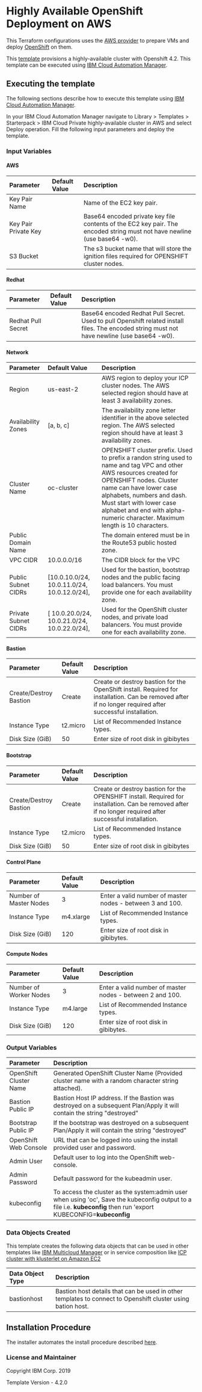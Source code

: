 # Highly Available OpenShift Deployment on AWS
This Terraform configurations uses the [AWS provider](https://www.terraform.io/docs/providers/aws/index.html) to prepare VMs and deploy [OpenShift](https://www.openshift.com/) on them.

This [template](https://github.com/IBM-CAMHub-Open/template_icp_aws/tree/master/templates) provisions a highly-available cluster with Openshift 4.2. This template can be executed using [IBM Cloud Automation Manager](https://www.ibm.com/support/knowledgecenter/en/SS2L37/product_welcome_cloud_automation_manager.html).

## Executing the template
The following sections describe how to execute this template using [IBM Cloud Automation Manager](https://www.ibm.com/support/knowledgecenter/en/SS2L37/product_welcome_cloud_automation_manager.html).

In your IBM Cloud Automation Manager navigate to Library > Templates > Starterpack > IBM Cloud Private highly-available cluster in AWS and select Deploy operation. Fill the following input parameters and deploy the template.

### Input Variables

#### AWS
| Parameter | Default Value | Description |
| :-------------- |:--------------| :-----|
| Key Pair Name |  | Name of the EC2 key pair. |
| Key Pair Private Key |  | Base64 encoded private key file contents of the EC2 key pair. The encoded string must not have newline (use base64 -w0). |
| S3 Bucket |  | The s3 bucket name that will store the ignition files required for OPENSHIFT cluster nodes.

#### Redhat
| Parameter | Default Value | Description |
| :-------------- |:--------------| :-----|
| Redhat Pull Secret | | Base64 encoded Redhat Pull Secret. Used to pull Openshift related install files. The encoded string must not have newline (use base64 -w0). |

#### Network
| Parameter | Default Value | Description |
| :-------------- |:--------------| :-----|
| Region | us-east-2 | AWS region to deploy your ICP cluster nodes. The AWS selected region should have at least 3 availability zones. |
| Availability Zones | [a, b, c] | The availability zone letter identifier in the above selected region. The AWS selected region should have at least 3 availability zones. |
| Cluster Name | oc-cluster | OPENSHIFT cluster prefix. Used to prefix a randon string used to name and tag VPC and other AWS resources created for OPENSHIFT nodes. Cluster name can have lower case alphabets, numbers and dash. Must start with lower case alphabet and end with alpha-numeric character. Maximum length is 10 characters. | 
| Public Domain Name |  | The domain entered must be in the Route53 public hosted zone. |
| VPC CIDR | 10.0.0.0/16 | The CIDR block for the VPC | 
| Public Subnet CIDRs | [10.0.10.0/24, 10.0.11.0/24, 10.0.12.0/24], | Used for the bastion, bootstrap nodes and the public facing load balancers. You must provide one for each availability zone. | 
| Private Subnet CIDRs | [ 10.0.20.0/24, 10.0.21.0/24, 10.0.22.0/24], | Used for the OpenShift cluster nodes, and private load balancers. You must provide one for each availability zone. | 

#### Bastion
| Parameter | Default Value | Description |
| :-------------- |:--------------| :-----|
| Create/Destroy Bastion | Create | Create or destroy bastion for the OpenShift install.  Required for installation. Can be removed after if no longer required after successful installation. | 
| Instance Type | t2.micro | List of Recommended Instance types. | 
| Disk Size (GiB) | 50 | Enter size of root disk in gibibytes | 

#### Bootstrap
| Parameter | Default Value | Description |
| :-------------- |:--------------| :-----|
| Create/Destroy Bastion | Create | Create or destroy bastion for the OPENSHIFT install.  Required for installation. Can be removed after if no longer required after successful installation. | 
| Instance Type | t2.micro | List of Recommended Instance types. | 
| Disk Size (GiB) | 50 | Enter size of root disk in gibibytes | Create or destroy bootstrap for the OpenShift install.  Required for installation.  Should be removed after successful installion. | 

#### Control Plane 
| Parameter | Default Value | Description |
| :-------------- |:--------------| :-----|
| Number of Master Nodes | 3 | Enter a valid number of master nodes - between 3 and 100.
| Instance Type | m4.xlarge | List of Recommended Instance types. | 
| Disk Size (GiB) | 120 | Enter size of root disk in gibibytes. | 

#### Compute Nodes
| Parameter | Default Value | Description |
| :-------------- |:--------------| :-----|
| Number of Worker Nodes | 3 | Enter a valid number of master nodes - between 2 and 100.
| Instance Type | m4.large | List of Recommended Instance types. | 
| Disk Size (GiB) | 120 | Enter size of root disk in gibibytes. | 

### Output Variables
| Parameter | Description |
| :-------------- | :-----|
| OpenShift Cluster Name | Generated OpenShift Cluster Name (Provided cluster name with a random character string attached). |
| Bastion Public IP | Bastion Host IP address.  If the Bastion was destroyed on a subsequent Plan/Apply it will contain the string "destroyed" |
| Bootstrap Public IP | If the bootstrap was destroyed on a subsequent Plan/Apply it will contain the string "destroyed" |
| OpenShift Web Console | URL that can be logged into using the install provided user and password. |
| Admin User | Default user to log into the OpenShift web-console. |
| Admin Password | Default password for the kubeadmin user. |
| kubeconfig | To access the cluster as the system:admin user when using 'oc', Save the kubeconfig output to a file i.e. __kubeconfig__ then run 'export KUBECONFIG=__kubeconfig__ |

### Data Objects Created
This template creates the following data objects that can be used in other templates like [IBM Multicloud Manager](https://github.com/IBM-CAMHub-Open/template_mcm_install) or in service composition like [ICP cluster with klusterlet on Amazon EC2](https://github.com/IBM-CAMHub-Open/servicelibrary/tree/master/Services/ICP/ICP_on_AmazonEC2/ICP_cluster_and_MCM_Klusterlet) 

| Data Object Type | Description |
| :-------------- | :-----|
| bastionhost | Bastion host details that can be used in other templates to connect to Openshift cluster using bation host. |

## Installation Procedure
The installer automates the install procedure described [here](https://docs.openshift.com/container-platform/4.2/installing/installing_aws_user_infra/installing-aws-user-infra.html).


### License and Maintainer
Copyright IBM Corp. 2019

Template Version - 4.2.0